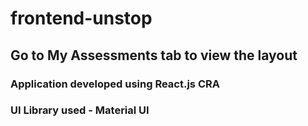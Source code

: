 # frontend-unstop
 
## Go to My Assessments tab to view the layout

### Application developed using React.js CRA

### UI Library used - Material UI